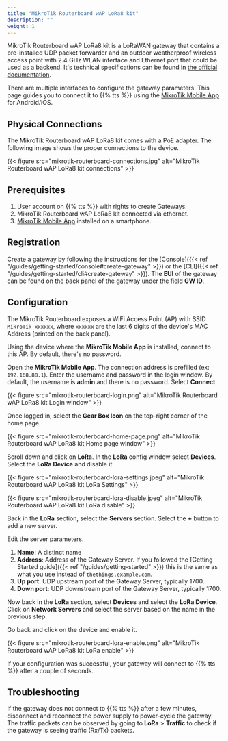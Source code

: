 ```yaml
---
title: "MikroTik Routerboard wAP LoRa8 kit"
description: ""
weight: 1
---
```


MikroTik Routerboard wAP LoRa8 kit is a LoRaWAN gateway that contains a pre-installed UDP packet forwarder and an outdoor weatherproof wireless access point with 2.4 GHz WLAN interface and Ethernet port that could be used as a backend. It's technical specifications can be found in [the official documentation](https://mikrotik.com/product/wap_lora8_kit). 

There are multiple interfaces to configure the gateway parameters. This page guides you to connect it to {{% tts %}} using the [MikroTik Mobile App](https://mikrotik.com/mobile_app) for Android/iOS.

## Physical Connections

The MikroTik Routerboard wAP LoRa8 kit comes with a PoE adapter. The following image shows the proper connections to the device.

{{< figure src="mikrotik-routerboard-connections.jpg" alt="MikroTik Routerboard wAP LoRa8 kit connections" >}}

## Prerequisites

1. User account on {{% tts %}} with rights to create Gateways.
2. MikroTik Routerboard wAP LoRa8 kit connected via ethernet.
3. [MikroTik Mobile App](https://mikrotik.com/mobile_app) installed on a smartphone.

## Registration

Create a gateway by following the instructions for the [Console]({{< ref "/guides/getting-started/console#create-gateway" >}}) or the [CLI]({{< ref "/guides/getting-started/cli#create-gateway" >}}). The **EUI** of the gateway can be found on the back panel of the gateway under the field **GW ID**.

## Configuration

The MikroTik Routerboard exposes a WiFi Access Point (AP) with SSID `MikroTik-xxxxxx`, where `xxxxxx` are the last 6 digits of the device's MAC Address (printed on the back panel).

Using the device where the **MikroTik Mobile App** is installed, connect to this AP. By default, there's no password.

Open the **MikroTik Mobile App**. The connection address is prefilled (ex: `192.168.88.1`). Enter the username and password in the login window. By default, the username is **admin** and there is no password. Select **Connect**.

{{< figure src="mikrotik-routerboard-login.png" alt="MikroTik Routerboard wAP LoRa8 kit Login window" >}}

Once logged in, select the **Gear Box Icon** on the top-right corner of the home page.

{{< figure src="mikrotik-routerboard-home-page.png" alt="MikroTik Routerboard wAP LoRa8 kit Home page window" >}}

Scroll down and click on **LoRa**. In the **LoRa** config window select **Devices**. Select the **LoRa Device** and disable it.

{{< figure src="mikrotik-routerboard-lora-settings.jpeg" alt="MikroTik Routerboard wAP LoRa8 kit LoRa Settings" >}}

{{< figure src="mikrotik-routerboard-lora-disable.jpeg" alt="MikroTik Routerboard wAP LoRa8 kit LoRa disable" >}}

Back in the **LoRa** section, select the **Servers** section. Select the **+** button to add a new server. 

Edit the server parameters.

1. **Name**: A distinct name 
2. **Address**: Address of the Gateway Server. If you followed the [Getting Started guide]({{< ref "/guides/getting-started" >}}) this is the same as what you use instead of `thethings.example.com`.
3. **Up port**: UDP upstream port of the Gateway Server, typically 1700.
4. **Down port**: UDP downstream port of the Gateway Server, typically 1700.

Now back in the **LoRa** section, select **Devices** and select the **LoRa Device**. Click on **Network Servers** and select the server based on the name in the previous step. 

Go back and click on the device and enable it.

{{< figure src="mikrotik-routerboard-lora-enable.png" alt="MikroTik Routerboard wAP LoRa8 kit LoRa enable" >}}

If your configuration was successful, your gateway will connect to {{% tts %}} after a couple of seconds.

## Troubleshooting

If the gateway does not connect to {{% tts %}} after a few minutes, disconnect and reconnect the power supply to power-cycle the gateway. The traffic packets can be observed by going to **LoRa** > **Traffic** to check if the gateway is seeing traffic (Rx/Tx) packets.
